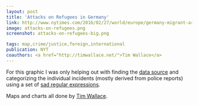 ```yaml
---
layout: post
title: 'Attacks on Refugees in Germany'
link: http://www.nytimes.com/2016/02/27/world/europe/germany-migrant-arson-trial.html#attacks-on-refugees-in-germany
image: attacks-on-refugees.png
screenshot: attacks-on-refugees-big.png

tags: map,crime/justice,foreign,international
publication: NYT
coauthors: <a href="http://timwallace.net/">Tim Wallace</a>
---
```


For this graphic I was only helping out with finding the [data source](https://github.com/ax3l/chronik-vorfaelle/blob/data/vorfaelle.csv) and categorizing the individual incidents (mostly derived from police reports) using a set of [sad regular expressions](https://twitter.com/driven_by_data/status/697541485114355713).

Maps and charts all done by [Tim Wallace](http://timwallace.net/).
